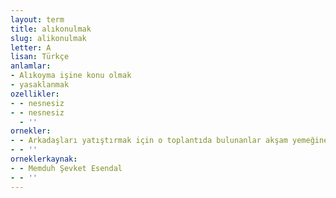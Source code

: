 ```yaml
---
layout: term
title: alıkonulmak
slug: alikonulmak
letter: A
lisan: Türkçe
anlamlar:
- Alıkoyma işine konu olmak
- yasaklanmak
ozellikler:
- - nesnesiz
- - nesnesiz
  - ''
ornekler:
- - Arkadaşları yatıştırmak için o toplantıda bulunanlar akşam yemeğine de alıkonulmuşlardı.
- - ''
orneklerkaynak:
- - Memduh Şevket Esendal
- - ''
---
```

